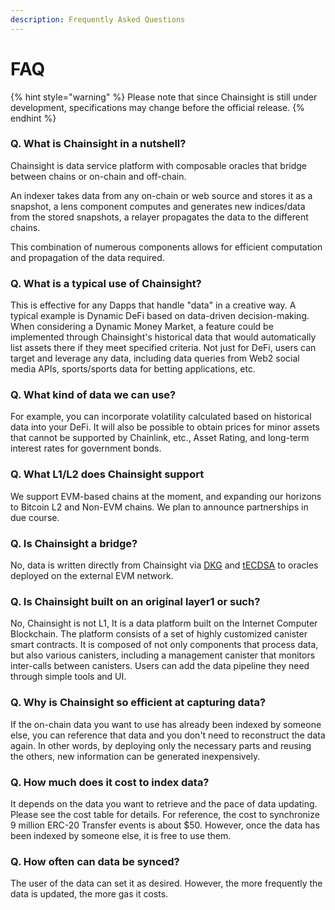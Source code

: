 ```yaml
---
description: Frequently Asked Questions
---
```


# FAQ

{% hint style="warning" %}
Please note that since Chainsight is still under development, specifications may change before the official release.
{% endhint %}

### Q. What is Chainsight in a nutshell?

Chainsight is data service platform with composable oracles that bridge between chains or on-chain and off-chain.

An indexer takes data from any on-chain or web source and stores it as a snapshot, a lens component computes and generates new indices/data from the stored snapshots, a relayer propagates the data to the different chains.

This combination of numerous components allows for efficient computation and propagation of the data required.

### Q. What is a typical use of Chainsight?

This is effective for any Dapps that handle "data" in a creative way. A typical example is Dynamic DeFi based on data-driven decision-making. When considering a Dynamic Money Market, a feature could be implemented through Chainsight's historical data that would automatically list assets there if they meet specified criteria. Not just for DeFi, users can target and leverage any data, including data queries from Web2 social media APIs, sports/sports data for betting applications, etc.

### Q. What kind of data we can use?

For example, you can incorporate volatility calculated based on historical data into your DeFi. It will also be possible to obtain prices for minor assets that cannot be supported by Chainlink, etc., Asset Rating, and long-term interest rates for government bonds.

### **Q. What L1/L2 does Chainsight support**

We support EVM-based chains at the moment, and expanding our horizons to Bitcoin L2 and Non-EVM chains. We plan to announce partnerships in due course.

### Q. Is Chainsight a bridge?

No, data is written directly from Chainsight via [DKG](https://eprint.iacr.org/2021/339) and [tECDSA](https://internetcomputer.org/docs/current/developer-docs/integrations/t-ecdsa) to oracles deployed on the external EVM network.

### Q. Is Chainsight built on an original layer1 or such?

No, Chainsight is not L1, It is a data platform built on the Internet Computer Blockchain. The platform consists of a set of highly customized canister smart contracts. It is composed of not only components that process data, but also various canisters, including a management canister that monitors inter-calls between canisters. Users can add the data pipeline they need through simple tools and UI.

### Q. Why is Chainsight so efficient at capturing data?

If the on-chain data you want to use has already been indexed by someone else, you can reference that data and you don't need to reconstruct the data again. In other words, by deploying only the necessary parts and reusing the others, new information can be generated inexpensively.

### Q. How much does it cost to index data?

It depends on the data you want to retrieve and the pace of data updating. Please see the cost table for details. For reference, the cost to synchronize 9 million ERC-20 Transfer events is about $50. However, once the data has been indexed by someone else, it is free to use them.

### Q. How often can data be synced?

The user of the data can set it as desired. However, the more frequently the data is updated, the more gas it costs.
